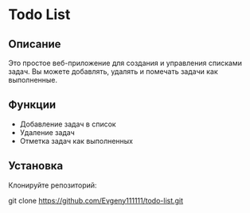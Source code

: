 # Todo List

## Описание

Это простое веб-приложение для создания и управления списками задач. Вы можете добавлять, удалять и помечать задачи как выполненные.

## Функции

- Добавление задач в список
- Удаление задач
- Отметка задач как выполненных

## Установка

Клонируйте репозиторий:

git clone https://github.com/Evgeny111111/todo-list.git
